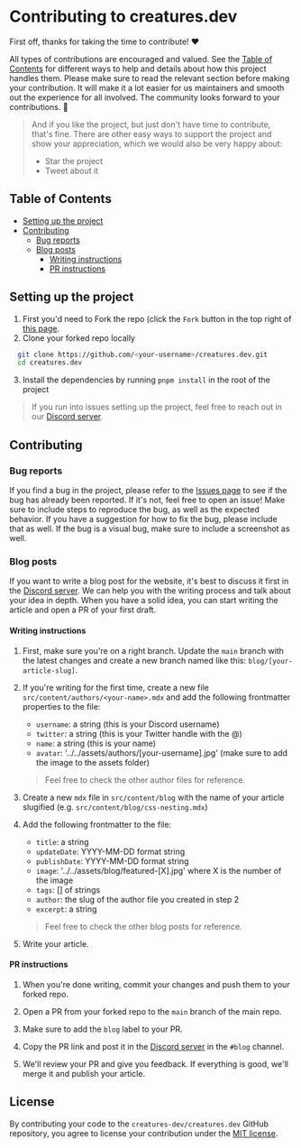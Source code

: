 # Contributing to creatures.dev

First off, thanks for taking the time to contribute! ❤️

All types of contributions are encouraged and valued. See the
[Table of Contents](#table-of-contents) for different ways to help and details
about how this project handles them. Please make sure to read the relevant
section before making your contribution. It will make it a lot easier for us
maintainers and smooth out the experience for all involved. The community looks
forward to your contributions. 🎉

> And if you like the project, but just don't have time to contribute, that's
> fine. There are other easy ways to support the project and show your
> appreciation, which we would also be very happy about:
>
> - Star the project
> - Tweet about it

## Table of Contents

- [Setting up the project](#setting-up-the-project)
- [Contributing](#contributing)
  - [Bug reports](#bug-reports)
  - [Blog posts](#blog-posts)
    - [Writing instructions](#writing-instructions)
    - [PR instructions](#pr-instructions)

## Setting up the project

1. First you'd need to Fork the repo (click the `Fork` button in the top right
   of [this page](https://github.com/creatures-dev/creatures.dev).
2. Clone your forked repo locally

```bash
  git clone https://github.com/<your-username>/creatures.dev.git
  cd creatures.dev
```

3. Install the dependencies by running `pnpm install` in the root of the project

> If you run into issues setting up the project, feel free to reach out in our
> [Discord server](https://discord.creatures.dev/).

## Contributing

### Bug reports

If you find a bug in the project, please refer to the
[Issues page](https://github.com/creatures-dev/creatures.dev/issues/) to see if
the bug has already been reported. If it's not, feel free to open an issue! Make
sure to include steps to reproduce the bug, as well as the expected behavior. If
you have a suggestion for how to fix the bug, please include that as well. If
the bug is a visual bug, make sure to include a screenshot as well.

### Blog posts

If you want to write a blog post for the website, it's best to discuss it first
in the [Discord server](https://discord.creatures.dev/). We can help you with
the writing process and talk about your idea in depth. When you have a solid
idea, you can start writing the article and open a PR of your first draft.

#### Writing instructions

1. First, make sure you're on a right branch. Update the `main` branch with the
   latest changes and create a new branch named like this:
   `blog/[your-article-slug]`.

2. If you're writing for the first time, create a new file
   `src/content/authors/<your-name>.mdx` and add the following frontmatter
   properties to the file:

   - `username`: a string (this is your Discord username)
   - `twitter`: a string (this is your Twitter handle with the @)
   - `name`: a string (this is your name)
   - `avatar`: '../../assets/authors/[your-username].jpg' (make sure to add the
     image to the assets folder)

   > Feel free to check the other author files for reference.

3. Create a new `mdx` file in `src/content/blog` with the name of your article
   slugified (e.g. `src/content/blog/css-nesting.mdx`)

4. Add the following frontmatter to the file:

   - `title`: a string
   - `updateDate`: YYYY-MM-DD format string
   - `publishDate`: YYYY-MM-DD format string
   - `image`: '../../assets/blog/featured-[X].jpg' where X is the number of the
     image
   - `tags`: [] of strings
   - `author`: the slug of the author file you created in step 2
   - `excerpt`: a string

   > Feel free to check the other blog posts for reference.

5. Write your article.

#### PR instructions

1. When you're done writing, commit your changes and push them to your forked
   repo.

2. Open a PR from your forked repo to the `main` branch of the main repo.

3. Make sure to add the `blog` label to your PR.

4. Copy the PR link and post it in the
   [Discord server](https://discord.creatures.dev/) in the `#blog` channel.

5. We'll review your PR and give you feedback. If everything is good, we'll
   merge it and publish your article.

## License

By contributing your code to the `creatures-dev/creatures.dev` GitHub
repository, you agree to license your contribution under the
[MIT license](./LICENSE.md).
